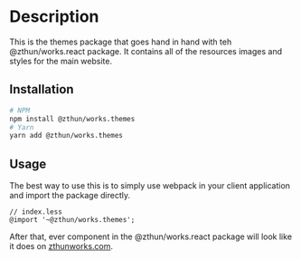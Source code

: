# Description

This is the themes package that goes hand in hand with teh @zthun/works.react package. It contains all of the resources images and styles for the main website.

## Installation

```sh
# NPM
npm install @zthun/works.themes
# Yarn
yarn add @zthun/works.themes
```

## Usage

The best way to use this is to simply use webpack in your client application and import the package directly.

```less
// index.less
@import '~@zthun/works.themes';
```

After that, ever component in the @zthun/works.react package will look like it does on [zthunworks.com](https://zthunworks.com).
